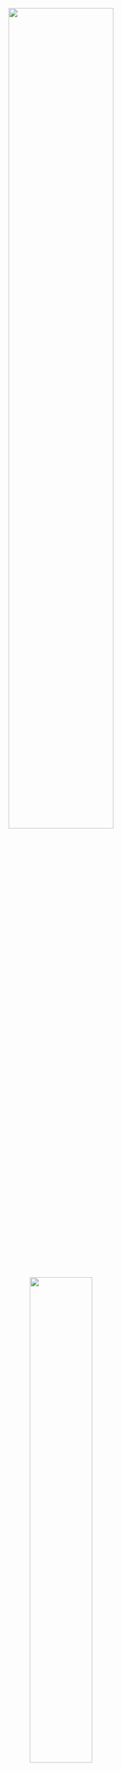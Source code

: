 <p align="center">
  <img width="65%" height="65%" src="https://i.ibb.co/7JYvGQ5/n4m-supplemental.png"/>  
</p>

<p align="center">
  <img width="50%" height="50%" src="https://i.ibb.co/5xvCLDL/n4m-supplemental-enterprise.png"/>  
</p>


<p align="center">
<b>A compendium of Node-for-Max projects meant to be a supplement to the main <a href="https://github.com/Cycling74/n4m-examples">n4m-examples</a> repository.</b>
</br>
<em>*Note: The repository is constantly under construction.*</em>
</p>








